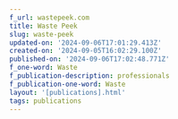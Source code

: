 ```yaml
---
f_url: wastepeek.com
title: Waste Peek
slug: waste-peek
updated-on: '2024-09-06T17:01:29.413Z'
created-on: '2024-09-05T16:02:29.100Z'
published-on: '2024-09-06T17:02:48.771Z'
f_one-word: Waste
f_publication-description: professionals
f_publication-one-word: Waste
layout: '[publications].html'
tags: publications
---
```



